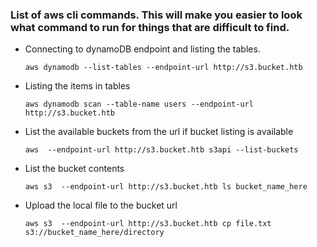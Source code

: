### List of aws cli commands. This will make you easier to look what command to run for things that are difficult to find.

- Connecting to dynamoDB endpoint and listing the tables.
  ```
  aws dynamodb --list-tables --endpoint-url http://s3.bucket.htb
  ```
- Listing the items in tables
  ```
  aws dynamodb scan --table-name users --endpoint-url http://s3.bucket.htb
  ```
- List the available buckets from the url if bucket listing is available
  ```
  aws  --endpoint-url http://s3.bucket.htb s3api --list-buckets
  ```
- List the bucket contents
  ```
  aws s3  --endpoint-url http://s3.bucket.htb ls bucket_name_here
  ```
- Upload the local file to the bucket url
  ```
  aws s3  --endpoint-url http://s3.bucket.htb cp file.txt s3://bucket_name_here/directory
  ```
  ```
